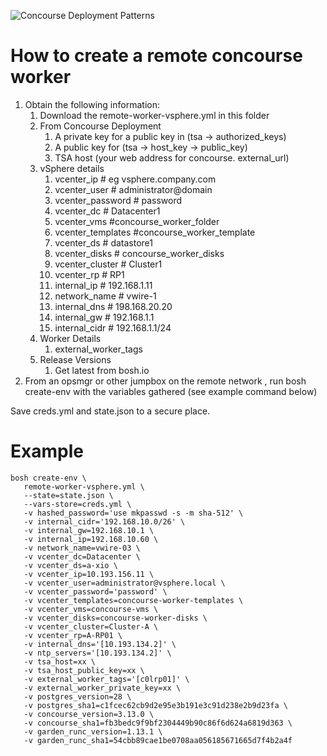 ![Concourse Deployment Patterns](https://raw.githubusercontent.com/pivotalservices/concourse-pipeline-samples/master/common/images/remote_workers_icon.png)

# How to create a remote concourse worker

1. Obtain the following information:
    1. Download the remote-worker-vsphere.yml in this folder
    1. From Concourse Deployment
        1. A private key for a public key in (tsa -> authorized_keys)
        1. A public key for (tsa -> host_key -> public_key)
        1. TSA host (your web address for concourse. external_url)
    1. vSphere details
        1. vcenter_ip # eg vsphere.company.com
        1. vcenter_user # administrator@domain
        1. vcenter_password # password
        1. vcenter_dc # Datacenter1
        1. vcenter_vms #concourse_worker_folder
        1. vcenter_templates #concourse_worker_template
        1. vcenter_ds # datastore1
        1. vcenter_disks # concourse_worker_disks
        1. vcenter_cluster # Cluster1
        1. vcenter_rp # RP1
        2. internal_ip # 192.168.1.11
        3. network_name # vwire-1
        4. internal_dns # 198.168.20.20
        5. internal_gw # 192.168.1.1
        6. internal_cidr # 192.168.1.1/24
    1. Worker Details
        1. external_worker_tags
    1. Release Versions
        1. Get latest from bosh.io
1. From an opsmgr or other jumpbox on the remote network , run bosh create-env with the variables gathered (see example command below)

Save creds.yml and state.json to a secure place.

# Example
```
bosh create-env \
   remote-worker-vsphere.yml \
   --state=state.json \
   --vars-store=creds.yml \
   -v hashed_password='use mkpasswd -s -m sha-512' \
   -v internal_cidr='192.168.10.0/26' \
   -v internal_gw=192.168.10.1 \
   -v internal_ip=192.168.10.60 \
   -v network_name=vwire-03 \
   -v vcenter_dc=Datacenter \
   -v vcenter_ds=a-xio \
   -v vcenter_ip=10.193.156.11 \
   -v vcenter_user=administrator@vsphere.local \
   -v vcenter_password='password' \
   -v vcenter_templates=concourse-worker-templates \
   -v vcenter_vms=concourse-vms \
   -v vcenter_disks=concourse-worker-disks \
   -v vcenter_cluster=Cluster-A \
   -v vcenter_rp=A-RP01 \
   -v internal_dns='[10.193.134.2]' \
   -v ntp_servers='[10.193.134.2]' \
   -v tsa_host=xx \
   -v tsa_host_public_key=xx \
   -v external_worker_tags='[c0lrp01]' \
   -v external_worker_private_key=xx \
   -v postgres_version=28 \
   -v postgres_sha1=c1fcec62cb9d2e95e3b191e3c91d238e2b9d23fa \
   -v concourse_version=3.13.0 \
   -v concourse_sha1=fb3bedc9f9bf2304449b90c86f6d624a6819d363 \
   -v garden_runc_version=1.13.1 \
   -v garden_runc_sha1=54cbb89cae1be0708aa056185671665d7f4b2a4f
```
